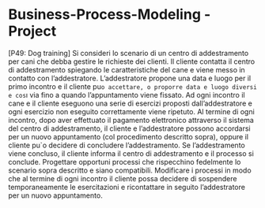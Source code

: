 # Business-Process-Modeling - Project
[P49: Dog training]
Si consideri lo scenario di un centro di addestramento per cani che debba
gestire le richieste dei clienti. Il cliente contatta il centro di addestramento
spiegando le caratteristiche del cane e viene messo in contatto con l’addestratore. L’addestratore propone una data e luogo per il primo incontro e
il cliente pu`o accettare, o proporre data e luogo diversi e cos`ı via fino a
quando l’appuntamento viene fissato. Ad ogni incontro il cane e il cliente
eseguono una serie di esercizi proposti dall’addestratore e ogni esercizio non
eseguito correttamente viene ripetuto. Al termine di ogni incontro, dopo
aver effettuato il pagamento elettronico attraverso il sistema del centro di
addestramento, il cliente e l’addestratore possono accordarsi per un nuovo
appuntamento (col procedimento descritto sopra), oppure il cliente pu`o decidere di concludere l’addestramento. Se l’addestramento viene concluso, il
cliente informa il centro di addestramento e il processo si conclude.
Progettare opportuni processi che rispecchino fedelmente lo scenario sopra
descritto e siano compatibili.
Modificare i processi in modo che al termine di ogni incontro il cliente
possa decidere di sospendere temporaneamente le esercitazioni e ricontattare
in seguito l’addestratore per un nuovo appuntamento.
